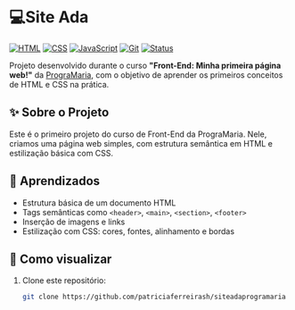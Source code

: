 # 💻Site Ada


[![HTML](https://img.shields.io/badge/HTML-5-orange?style=for-the-badge&logo=html5&logoColor=white)](https://developer.mozilla.org/pt-BR/docs/Web/HTML)
[![CSS](https://img.shields.io/badge/CSS-3-264de4?style=for-the-badge&logo=css3&logoColor=white)](https://developer.mozilla.org/pt-BR/docs/Web/CSS)
[![JavaScript](https://img.shields.io/badge/JavaScript-ES6-F7DF1E?style=for-the-badge&logo=javascript&logoColor=black)](https://developer.mozilla.org/pt-BR/docs/Web/JavaScript)
[![Git](https://img.shields.io/badge/Git-Version%202.x-F05032?style=for-the-badge&logo=git&logoColor=white)](https://git-scm.com/)
[![Status](https://img.shields.io/badge/STATUS-%20FINALIZADO-yellow?style=for-the-badge)](#)


Projeto desenvolvido durante o curso **"Front-End: Minha primeira página web!"** da [PrograMaria](https://www.programaria.org/), com o objetivo de aprender os primeiros conceitos de HTML e CSS na prática. 



## ✨ Sobre o Projeto

Este é o primeiro projeto do curso de Front-End da PrograMaria. Nele, criamos uma página web simples, com estrutura semântica em HTML e estilização básica com CSS.


## 🧠 Aprendizados

- Estrutura básica de um documento HTML
- Tags semânticas como `<header>`, `<main>`, `<section>`, `<footer>`
- Inserção de imagens e links
- Estilização com CSS: cores, fontes, alinhamento e bordas


## 🚀 Como visualizar

1. Clone este repositório:
   ```bash
   git clone https://github.com/patriciaferreirash/siteadaprogramaria


